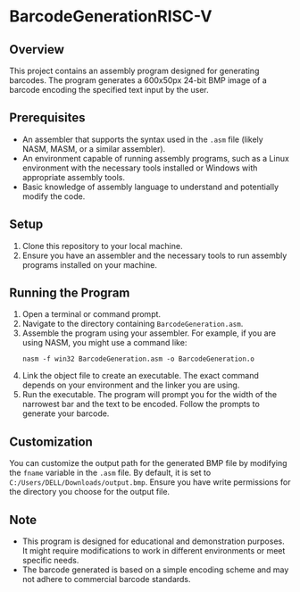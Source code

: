 # BarcodeGenerationRISC-V

## Overview
This project contains an assembly program designed for generating barcodes. The program generates a 600x50px 24-bit BMP image of a barcode encoding the specified text input by the user. 

## Prerequisites
- An assembler that supports the syntax used in the `.asm` file (likely NASM, MASM, or a similar assembler).
- An environment capable of running assembly programs, such as a Linux environment with the necessary tools installed or Windows with appropriate assembly tools.
- Basic knowledge of assembly language to understand and potentially modify the code.

## Setup
1. Clone this repository to your local machine.
2. Ensure you have an assembler and the necessary tools to run assembly programs installed on your machine.

## Running the Program
1. Open a terminal or command prompt.
2. Navigate to the directory containing `BarcodeGeneration.asm`.
3. Assemble the program using your assembler. For example, if you are using NASM, you might use a command like:
   ```
   nasm -f win32 BarcodeGeneration.asm -o BarcodeGeneration.o
   ```
4. Link the object file to create an executable. The exact command depends on your environment and the linker you are using.
5. Run the executable. The program will prompt you for the width of the narrowest bar and the text to be encoded. Follow the prompts to generate your barcode.

## Customization
You can customize the output path for the generated BMP file by modifying the `fname` variable in the `.asm` file. By default, it is set to `C:/Users/DELL/Downloads/output.bmp`. Ensure you have write permissions for the directory you choose for the output file.

## Note
- This program is designed for educational and demonstration purposes. It might require modifications to work in different environments or meet specific needs.
- The barcode generated is based on a simple encoding scheme and may not adhere to commercial barcode standards.

